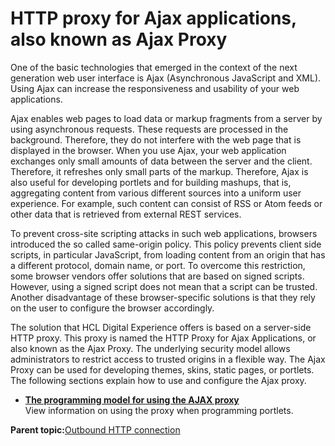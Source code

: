 # HTTP proxy for Ajax applications, also known as Ajax Proxy 

One of the basic technologies that emerged in the context of the next generation web user interface is Ajax \(Asynchronous JavaScript and XML\). Using Ajax can increase the responsiveness and usability of your web applications.

Ajax enables web pages to load data or markup fragments from a server by using asynchronous requests. These requests are processed in the background. Therefore, they do not interfere with the web page that is displayed in the browser. When you use Ajax, your web application exchanges only small amounts of data between the server and the client. Therefore, it refreshes only small parts of the markup. Therefore, Ajax is also useful for developing portlets and for building mashups, that is, aggregating content from various different sources into a uniform user experience. For example, such content can consist of RSS or Atom feeds or other data that is retrieved from external REST services.

To prevent cross-site scripting attacks in such web applications, browsers introduced the so called same-origin policy. This policy prevents client side scripts, in particular JavaScript, from loading content from an origin that has a different protocol, domain name, or port. To overcome this restriction, some browser vendors offer solutions that are based on signed scripts. However, using a signed script does not mean that a script can be trusted. Another disadvantage of these browser-specific solutions is that they rely on the user to configure the browser accordingly.

The solution that HCL Digital Experience offers is based on a server-side HTTP proxy. This proxy is named the HTTP Proxy for Ajax Applications, or also known as the Ajax Proxy. The underlying security model allows administrators to restrict access to trusted origins in a flexible way. The Ajax Proxy can be used for developing themes, skins, static pages, or portlets. The following sections explain how to use and configure the Ajax proxy.

-   **[The programming model for using the AJAX proxy ](../dev-portlet/ajax_proxy_prgrmdl.md)**  
View information on using the proxy when programming portlets.

**Parent topic:**[Outbound HTTP connection ](../dev-portlet/outbound_http.md)


